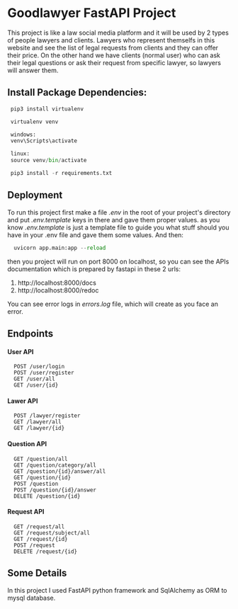 # Goodlawyer FastAPI Project

This project is like a law social media platform and it will be used by 2 types of people lawyers and clients. Lawyers who represent themselfs in this website and see the list of legal requests from clients and they can offer their price. On the other hand we have clients (normal user) who can ask their legal questions or ask their request from specific lawyer, so lawyers will answer them.

## Install Package Dependencies:

 ```python
  pip3 install virtualenv

  virtualenv venv

  windows:
  venv\Scripts\activate

  linux:
  source venv/bin/activate

  pip3 install -r requirements.txt
```

## Deployment

To run this project first make a file *.env* in the root of your project's directory and put *.env.template* keys in there and gave them proper values. as you know *.env.template* is just a template file to guide you what stuff should you have in your .env file and gave them some values.
And then:

```python
  uvicorn app.main:app --reload
```

then you project will run on port 8000 on localhost, so you can see the APIs documentation which is prepared by fastapi in these 2 urls:

1. http://localhost:8000/docs
2. http://localhost:8000/redoc

You can see error logs in *errors.log* file, which will create as you face an error.


## Endpoints

#### User API

```http
  POST /user/login
  POST /user/register
  GET /user/all
  GET /user/{id}
```

#### Lawer API

```http
  POST /lawyer/register
  GET /lawyer/all
  GET /lawyer/{id}
```

#### Question API

```http
  GET /question/all
  GET /question/category/all
  GET /question/{id}/answer/all
  GET /question/{id}
  POST /question
  POST /question/{id}/answer
  DELETE /question/{id}
```

#### Request API

```http
  GET /request/all
  GET /request/subject/all
  GET /request/{id}
  POST /request
  DELETE /request/{id}
```

## Some Details

In this project I used FastAPI python framework and SqlAlchemy as ORM to mysql database.
